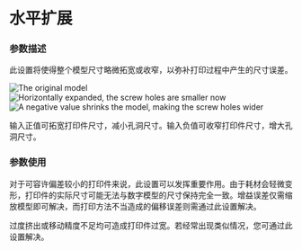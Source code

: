水平扩展
====
### **参数描述**
此设置将使得整个模型尺寸略微拓宽或收窄，以弥补打印过程中产生的尺寸误差。

![The original model](../images/xy_offset_neutral.png)
![Horizontally expanded, the screw holes are smaller now](../images/xy_offset_wider.png)
![A negative value shrinks the model, making the screw holes wider](../images/xy_offset_slimmer.png)

输入正值可拓宽打印件尺寸，减小孔洞尺寸。输入负值可收窄打印件尺寸，增大孔洞尺寸。

### **参数使用**
对于可容许偏差较小的打印件来说，此设置可以发挥重要作用。由于耗材会轻微变形，打印件的实际尺寸可能无法与数字模型的尺寸保持完全一致。增益误差仅需缩放模型即可解决，而打印方法不当造成的偏移误差则需通过此设置解决。

过度挤出或移动精度不足均可造成打印件过宽。若经常出现类似情况，您可通过此设置解决。